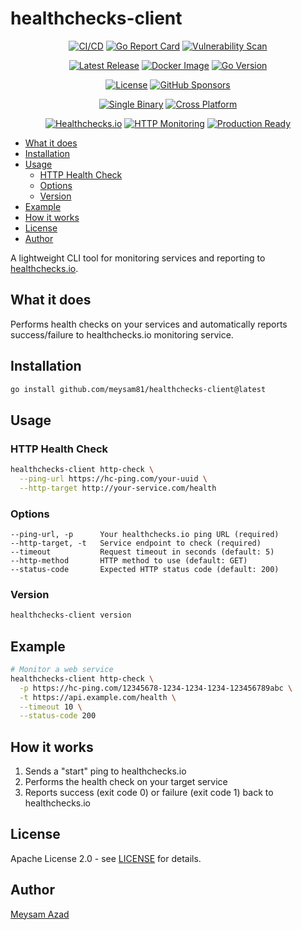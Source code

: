 # healthchecks-client

<div align="center">

<!-- Project Status & Quality -->

[![CI/CD](https://github.com/meysam81/healthchecks-client/actions/workflows/ci.yml/badge.svg)](https://github.com/meysam81/healthchecks-client/actions)
[![Go Report Card](https://goreportcard.com/badge/github.com/meysam81/healthchecks-client)](https://goreportcard.com/report/github.com/meysam81/healthchecks-client)
[![Vulnerability Scan](https://img.shields.io/badge/🛡️_Security-Scanned-brightgreen?style=flat-square)](https://github.com/meysam81/healthchecks-client/actions)

<!-- Release & Distribution -->

[![Latest Release](https://img.shields.io/github/v/release/meysam81/healthchecks-client?style=flat-square&logo=github&color=blue)](https://github.com/meysam81/healthchecks-client/releases/latest)
[![Docker Image](https://img.shields.io/badge/docker-meysam81%2Fhealthchecks--client-blue?style=flat-square&logo=docker)](https://ghcr.io/meysam81/healthchecks-client)
[![Go Version](https://img.shields.io/github/go-mod/go-version/meysam81/healthchecks-client?style=flat-square&logo=go)](go.mod)

<!-- License & Community -->

[![License](https://img.shields.io/badge/License-Apache--2.0-green.svg?style=flat-square)](LICENSE)
[![GitHub Sponsors](https://img.shields.io/github/sponsors/meysam81?style=flat-square&logo=github&color=pink)](https://github.com/sponsors/meysam81)

<!-- Technical Features -->

[![Single Binary](https://img.shields.io/badge/🚀_Single-Binary-blueviolet?style=flat-square)](https://golang.org/)
[![Cross Platform](https://img.shields.io/badge/🌐_Cross-Platform-orange?style=flat-square)](https://golang.org/)

<!-- Monitoring Features -->

[![Healthchecks.io](https://img.shields.io/badge/✅_healthchecks.io-Compatible-4CAF50?style=flat-square)](https://healthchecks.io)
[![HTTP Monitoring](https://img.shields.io/badge/🌐_HTTP-Monitoring-2196F3?style=flat-square)](https://developer.mozilla.org/en-US/docs/Web/HTTP)
[![Production Ready](https://img.shields.io/badge/🏭_Production-Ready-darkgreen?style=flat-square)](https://sre.google/)

</div>

<!-- START doctoc generated TOC please keep comment here to allow auto update -->
<!-- DON'T EDIT THIS SECTION, INSTEAD RE-RUN doctoc TO UPDATE -->

- [What it does](#what-it-does)
- [Installation](#installation)
- [Usage](#usage)
  - [HTTP Health Check](#http-health-check)
  - [Options](#options)
  - [Version](#version)
- [Example](#example)
- [How it works](#how-it-works)
- [License](#license)
- [Author](#author)

<!-- END doctoc generated TOC please keep comment here to allow auto update -->

A lightweight CLI tool for monitoring services and reporting to [healthchecks.io](https://healthchecks.io).

## What it does

Performs health checks on your services and automatically reports success/failure to healthchecks.io monitoring service.

## Installation

```bash
go install github.com/meysam81/healthchecks-client@latest
```

## Usage

### HTTP Health Check

```bash
healthchecks-client http-check \
  --ping-url https://hc-ping.com/your-uuid \
  --http-target http://your-service.com/health
```

### Options

```
--ping-url, -p      Your healthchecks.io ping URL (required)
--http-target, -t   Service endpoint to check (required)
--timeout           Request timeout in seconds (default: 5)
--http-method       HTTP method to use (default: GET)
--status-code       Expected HTTP status code (default: 200)
```

### Version

```bash
healthchecks-client version
```

## Example

```bash
# Monitor a web service
healthchecks-client http-check \
  -p https://hc-ping.com/12345678-1234-1234-1234-123456789abc \
  -t https://api.example.com/health \
  --timeout 10 \
  --status-code 200
```

## How it works

1. Sends a "start" ping to healthchecks.io
2. Performs the health check on your target service
3. Reports success (exit code 0) or failure (exit code 1) back to healthchecks.io

## License

Apache License 2.0 - see [LICENSE](LICENSE) for details.

## Author

[Meysam Azad](mailto:meysam@developer-friendly.blog)
